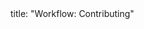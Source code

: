 <frontmatter>
  title: "Workflow: Contributing"
</frontmatter>

<include src="CONTRIBUTING.md"/>

<include src="SUPPORT.md"/>
